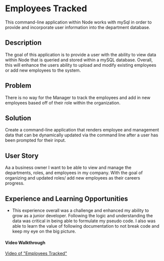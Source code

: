 # Employees Tracked

This command-line application within Node works with mySql in order to provide and incorporate user information into the department database.

## Description

The goal of this application is to provide a user with the ability to view data within Node that is queried and stored within a mySQL database. Overall, this will enhance the users ability to upload and modify existing employees or add new employees to the system.

## Problem

There is no way for the Manager to track the employees and add in new employees based off of their role within the organization.

## Solution

Create a command-line application that renders employee and management data that can be dynamically updated via the command line after a user has been prompted for their input.

## User Story

Aa a business owner
I want to be able to view and manage the departments, roles, and employees in my company.
With the goal of organizing and updated roles/ add new employees as their careers progress.

## Experience and Learning Opportunities

- This experience overall was a challenge and enhanced my ability to grow as a junior developer. Following the logic and understanding the data was critical in being able to formulate my pseudo code. I also was able to learn the value of following documentation to not break code and keep my eye on the big picture.

#### Video Walkthrough

[Video of "Employees Tracked"](https://youtu.be/FWd_Zc5Ecgs)
